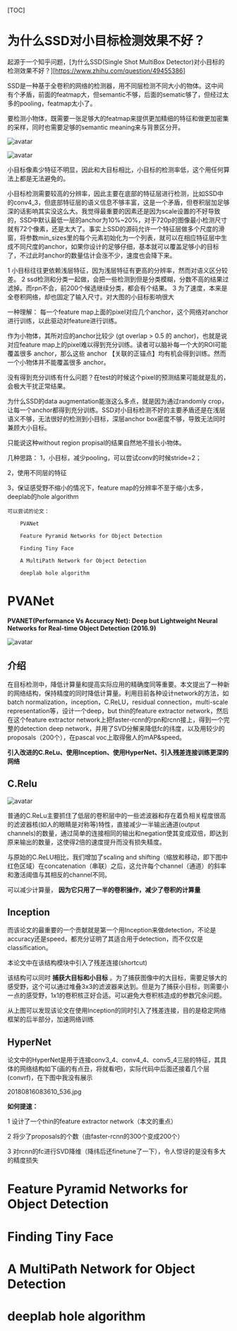 [TOC]

# 为什么SSD对小目标检测效果不好？

起源于一个知乎问题，[为什么SSD(Single Shot MultiBox Detector)对小目标的检测效果不好？][https://www.zhihu.com/question/49455386]

SSD是一种基于全卷积的网络的检测器，用不同层检测不同大小的物体。这中间有个矛盾，前面的featmap大，但semantic不够，后面的sematic够了，但经过太多的pooling，featmap太小了。

要检测小物体，既需要一张足够大的featmap来提供更加精细的特征和做更加密集的采样，同时也需要足够的semantic meaning来与背景区分开。

![avatar](media/751b77ba82feb377bb0f5225d71f6de1.png)

![avatar](media/d3b8c444f92608493226aa0d84c2432c.png)

小目标像素少特征不明显，因此和大目标相比，小目标的检测率低，这个用任何算法上都是无法避免的。

小目标检测需要较高的分辨率，因此主要在底部的特征层进行检测，比如SSD中的conv4_3，但底部特征层的语义信息不够丰富，这是一个矛盾，但卷积层加足够深的话影响其实没这么大。我觉得最重要的因素还是因为scale设置的不好导致的，SSD中默认最低一层的anchor为10%~20%，对于720p的图像最小检测尺寸就有72个像素，还是太大了。事实上SSD的源码允许一个特征层做多个尺度的滑窗，将参数min_sizes里的每个元素初始化为一个列表，就可以在相应特征层中生成不同尺度的anchor，如果你设计的足够仔细，基本就可以覆盖足够小的目标了，不过此时anchor的数量估计会涨不少，速度也会降下来。

1 小目标往往更依赖浅层特征，因为浅层特征有更高的分辨率，然而对语义区分较差。
2 ssd检测和分类一起做，会把一些检测到但是分类模糊，分数不高的结果过滤掉。而rpn不会，前200个候选继续分类，都会有个结果。
3 为了速度，本来是全卷积网络，却也固定了输入尺寸。对大图的小目标影响很大

一种理解：
每一个feature map上面的pixel对应几个anchor，这个网络对anchor进行训练，以此驱动对feature进行训练。

作为小物体，其所对应的anchor比较少 (gt overlap > 0.5 的 anchor)，也就是说对应feature map上的pixel难以得到充分训练。读者可以脑补每一个大的ROI可能覆盖很多 anchor，那么这些 anchor 【关联的正锚点】均有机会得到训练。然而一个小物体并不能覆盖很多 anchor。

没有得到充分训练有什么问题？在test的时候这个pixel的预测结果可能就是乱的，会极大干扰正常结果。

为什么SSD的data augmentation能涨这么多点，就是因为通过randomly crop，让每一个anchor都得到充分训练。SSD对小目标检测不好的主要矛盾还是在浅层语义不够，无法很好的检测到小目标，深层anchor box密度不够，导致无法同时兼顾大小目标。

只能说这种without region propisal的结果自然地不擅长小物体。

几种思路：
1，小目标，减少pooling，可以尝试conv的时候stride=2；

2，使用不同层的特征

3，保证感受野不缩小的情况下，feature map的分辨率不至于缩小太多，deeplab的hole algorithm



```
可以尝试的论文：

    PVANet

    Feature Pyramid Networks for Object Detection

    Finding Tiny Face

    A MultiPath Network for Object Detection

    deeplab hole algorithm
```

# PVANet

**PVANET(Performance Vs Accuracy Net): Deep but Lightweight Neural Networks for Real-time Object Detection (2016.9)**

![avatar](media/20161128225505075.jpg)

## 介绍

在目标检测中，降低计算量和提高实际应用的精确度同等重要。本文提出了一种新的网络结构，保持精度的同时降低计算量。利用目前各种设计network的方法，如batch normalization，inception，C.ReLU，residual connection，multi-scale representation等，设计一个deep，but thin的feature extractor network，然后在这个feature extractor network上把faster-rcnn的rpn和rcnn接上，得到一个完整的detection deep network，并用了SVD分解来降低fc的纬度，以及用较少的proposals（200个），在pascal voc上取得傲人的mAP&speed。

**引入改进的C.ReLu、使用Inception、使用HyperNet、引入残差连接训练更深的网络**

## C.Relu

![avatar](media/20160908150347858.jpg)

普通的C.ReLu主要抓住了低层的卷积层中的一些滤波器和存在着负相关程度很高的滤波器核(如人的眼睛是对称等)特性，直接减少一半输出通道(output channels)的数量，通过简单的连接相同的输出和negation使其变成双倍，即达到原来输出的数量，这使得2倍的速度提升而没有损失精度。

与原始的C.ReLU相比，我们增加了scaling and shifting（缩放和移动，即下图中红色区域）在concatenation（串联）之后，这允许每个channel（通道）的斜率和激活阈值与其相反的channel不同。

可以减少计算量， **因为它只用了一半的卷积操作，减少了卷积的计算量** 



## Inception

而该论文的最重要的一个贡献就是第一个用Inception来做detection，不论是accuracy还是speed，都充分证明了其适合用于detection，而不仅仅是classification。

本论文中在该结构模块中引入了残差连接(shortcut)

该结构可以同时 **捕获大目标和小目标** 。为了捕获图像中的大目标，需要足够大的感受野，这个可以通过堆叠3x3的滤波器来达到。但是为了捕获小目标，则需要小一点的感受野，1x1的卷积核正好合适。可以避免大卷积核造成的参数冗余问题。

从上图可以发现该论文在使用Inception的同时引入了残差连接，目的是稳定网络框架的后半部分，加速网络训练



## HyperNet

论文中的HyperNet是用于连接conv3_4、conv4_4、conv5_4三层的特征，其具体的网络结构如下(画的有点丑，将就看吧)，实际代码中后面还接着几个层(convrf)，在下图中我没有展示

20180816083610_536.jpg



**如何提速：**

1 设计了一个thin的feature extractor network（本文的重点）

2 将少了proposals的个数（由faster-rcnn的300个变成200个）

3 对rcnn的fc进行SVD降维（降纬后还finetune了一下），令人惊讶的是没有多大的精度损失







# Feature Pyramid Networks for Object Detection





# Finding Tiny Face





# A MultiPath Network for Object Detection





# deeplab hole algorithm

















